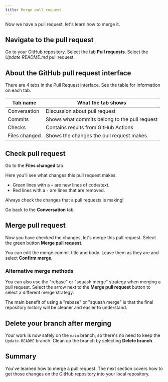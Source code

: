 ```yaml
---
title: Merge pull request
---
```


Now we have a pull request, let's learn how to merge it.

## Navigate to the pull request

Go to your GitHub repository.
Select the tab **Pull requests**.
Select the _Update README.md_ pull request.

## About the GitHub pull request interface

There are 4 tabs in the Pull Request interface.
See the table for information on each tab.

| Tab name      | What the tab shows                            |
| ------------- | --------------------------------------------- |
| Conversation  | Discussion about pull request                 |
| Commits       | Shows what commits belong to the pull request |
| Checks        | Contains results from GitHub Actions          |
| Files changed | Shows the changes the pull request makes      |

## Check pull request

Go to the **Files changed** tab.

Here you'll see what changes this pull request makes.

- Green lines with a `+` are new lines of code/text.
- Red lines with a `-` are lines that are removed.

Always check the changes that a pull requests is making!

Go back to the **Conversation** tab.

## Merge pull request

Now you have checked the changes, let's merge this pull request.
Select the green button **Merge pull request**.

You can edit the merge commit title and body.
Leave them as they are and select **Confirm merge**.

### Alternative merge methods

You can also use the "rebase" or "squash merge" strategy when merging a pull request.
Select the arrow next to the **Merge pull request** button to select a different merge strategy.

The main benefit of using a "rebase" or "squash merge" is that the final repository history will be cleaner and easier to understand.

## Delete your branch after merging

Your work is now safely on the `main` branch, so there's no need to keep the `Update-README` branch.
Clean up the branch by selecting **Delete branch**.

## Summary

You've learned how to merge a pull request.
The next section covers how to get those changes on the GitHub repository into your local repository.
